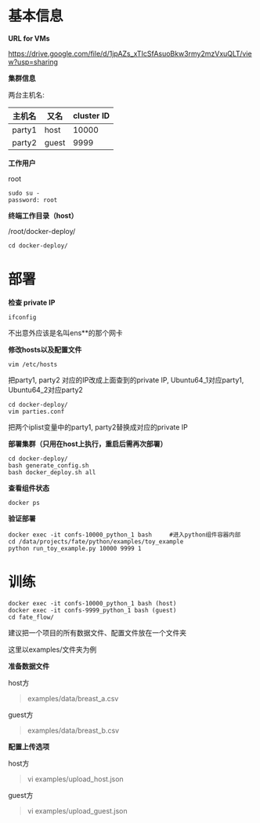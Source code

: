 # 基本信息

**URL for VMs**

https://drive.google.com/file/d/1jpAZs_xTIcSfAsuoBkw3rmy2mzVxuQLT/view?usp=sharing




**集群信息**

两台主机名: 

| 主机名 | 又名  | cluster ID |
| ------ | ----- | ---------- |
| party1 | host  | 10000      |
| party2 | guest | 9999       |



**工作用户**

root

```
sudo su -
password: root
```



**终端工作目录（host）**

/root/docker-deploy/

```
cd docker-deploy/
```



# 部署

**检查 private IP**

```
ifconfig
```

不出意外应该是名叫ens\*\*的那个网卡



**修改hosts以及配置文件**

```
vim /etc/hosts
```

把party1, party2 对应的IP改成上面查到的private IP, Ubuntu64_1对应party1, Ubuntu64_2对应party2

```
cd docker-deploy/
vim parties.conf
```

把两个iplist变量中的party1, party2替换成对应的private IP



**部署集群（只用在host上执行，重启后需再次部署）**

```
cd docker-deploy/
bash generate_config.sh
bash docker_deploy.sh all
```



**查看组件状态**

```
docker ps
```



**验证部署**

```
docker exec -it confs-10000_python_1 bash     #进入python组件容器内部
cd /data/projects/fate/python/examples/toy_example
python run_toy_example.py 10000 9999 1 
```



# 训练

```
docker exec -it confs-10000_python_1 bash (host)
docker exec -it confs-9999_python_1 bash (guest)
cd fate_flow/
```



建议把一个项目的所有数据文件、配置文件放在一个文件夹

这里以examples/文件夹为例



**准备数据文件**

host方

> examples/data/breast_a.csv

guest方

> examples/data/breast_b.csv



**配置上传选项**

host方

> vi examples/upload_host.json

guest方

> vi examples/upload_guest.json

